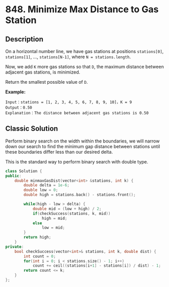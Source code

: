 # 848. Minimize Max Distance to Gas Station

## Description

On a horizontal number line, we have gas stations at positions `stations[0]`, `stations[1]`, ..., `stations[N-1]`, where `N = stations.length`.

Now, we add `K` more gas stations so that `D`, the maximum distance between adjacent gas stations, is minimized.

Return the smallest possible value of `D`.

**Example:**
```
Input：stations = [1, 2, 3, 4, 5, 6, 7, 8, 9, 10]，K = 9
Output：0.50
Explanation：The distance between adjacent gas stations is 0.50
```

## Classic Solution

Perform binary search on the width within the boundaries, we will narrow down our search to find the minimum gap distance between stations until these boundaries differ less than our desired delta.

This is the standard way to perform binary search with double type.

```C++
class Solution {
public:
    double minmaxGasDist(vector<int> &stations, int k) {
        double delta = 1e-6;
        double low = 0;
        double high = stations.back() - stations.front();

        while(high - low > delta) {
            double mid = (low + high) / 2;
            if(checkSuccess(stations, k, mid))
                high = mid;
            else
                low = mid;
        }
        return high;
    }
private:
    bool checkSuccess(vector<int>& stations, int k, double dist) {
        int count = 0;
        for(int i = 0; i < stations.size() - 1; i++)
            count += ceil((stations[i+1] - stations[i]) / dist) - 1;
        return count <= k;
    }
};
```